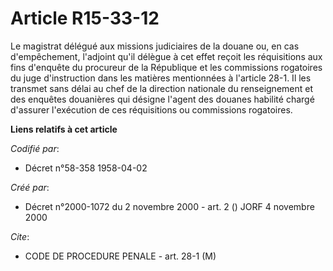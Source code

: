 # Article R15-33-12

Le magistrat délégué aux missions judiciaires de la douane ou, en cas d'empêchement, l'adjoint qu'il délègue à cet effet
reçoit les réquisitions aux fins d'enquête du procureur de la République et les commissions rogatoires du juge d'instruction
dans les matières mentionnées à l'article 28-1. Il les transmet sans délai au chef de la direction nationale du renseignement
et des enquêtes douanières qui désigne l'agent des douanes habilité chargé d'assurer l'exécution de ces réquisitions ou
commissions rogatoires.

**Liens relatifs à cet article**

_Codifié par_:

  - Décret n°58-358 1958-04-02

_Créé par_:

  - Décret n°2000-1072 du 2 novembre 2000 - art. 2 () JORF 4 novembre 2000

_Cite_:

  - CODE DE PROCEDURE PENALE - art. 28-1 (M)
